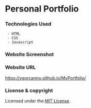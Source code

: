 # Personal Portfolio



### Technologies Used
     - HTML
     - CSS
     - Javascript
### Website Screenshot



### Website URL

https://ygorcarmo.github.io/MyPortfolio/

### License & copyright
Licensed under the [MIT License](LICENSE).
